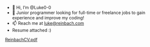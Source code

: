 - 👋 Hi, I’m @Luke0-0
- 👀 Junior programmer looking for full-time or freelance jobs to gain experience and improve my coding! 
- 📫 Reach me at luke@reinbach.com
- Resume attached :)

<!---
Luke0-0/Luke0-0 is a ✨ special ✨ repository because its `README.md` (this file) appears on your GitHub profile.
You can click the Preview link to take a look at your changes.
--->

[ReinbachCV.pdf](https://github.com/user-attachments/files/17450840/ReinbachCV.pdf)

